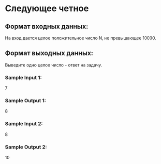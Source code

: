 # Следующее четное
## Формат входных данных:
На вход дается целое положительное число N, не превышающее 10000.
## Формат выходных данных:
Выведите одно целое число - ответ на задачу.
### Sample Input 1:
7
### Sample Output 1:
8
### Sample Input 2:
8
### Sample Output 2:
10
